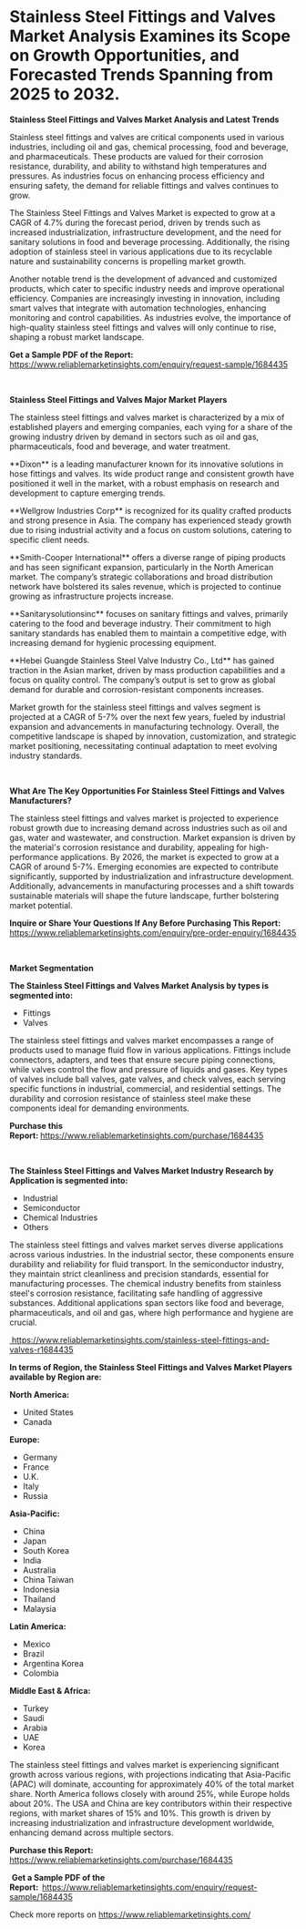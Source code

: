 <p><h1>Stainless Steel Fittings and Valves Market Analysis Examines its Scope on Growth Opportunities, and Forecasted Trends Spanning from 2025 to 2032.</h1></p><p><strong>Stainless Steel Fittings and Valves Market Analysis and Latest Trends</strong></p>
<p><p>Stainless steel fittings and valves are critical components used in various industries, including oil and gas, chemical processing, food and beverage, and pharmaceuticals. These products are valued for their corrosion resistance, durability, and ability to withstand high temperatures and pressures. As industries focus on enhancing process efficiency and ensuring safety, the demand for reliable fittings and valves continues to grow.</p><p>The Stainless Steel Fittings and Valves Market is expected to grow at a CAGR of 4.7% during the forecast period, driven by trends such as increased industrialization, infrastructure development, and the need for sanitary solutions in food and beverage processing. Additionally, the rising adoption of stainless steel in various applications due to its recyclable nature and sustainability concerns is propelling market growth. </p><p>Another notable trend is the development of advanced and customized products, which cater to specific industry needs and improve operational efficiency. Companies are increasingly investing in innovation, including smart valves that integrate with automation technologies, enhancing monitoring and control capabilities. As industries evolve, the importance of high-quality stainless steel fittings and valves will only continue to rise, shaping a robust market landscape.</p></p>
<p><strong>Get a Sample PDF of the Report:&nbsp;</strong> <a href="https://www.reliablemarketinsights.com/enquiry/request-sample/1684435?utm_campaign=2143&utm_medium=2&utm_source=Github&utm_content=ia&utm_term=17022025&utm_id=stainless-steel-fittings-and-valves">https://www.reliablemarketinsights.com/enquiry/request-sample/1684435</a></p>
<p>&nbsp;</p>
<p><strong>Stainless Steel Fittings and Valves Major Market Players</strong></p>
<p><p>The stainless steel fittings and valves market is characterized by a mix of established players and emerging companies, each vying for a share of the growing industry driven by demand in sectors such as oil and gas, pharmaceuticals, food and beverage, and water treatment.</p><p>**Dixon** is a leading manufacturer known for its innovative solutions in hose fittings and valves. Its wide product range and consistent growth have positioned it well in the market, with a robust emphasis on research and development to capture emerging trends.</p><p>**Wellgrow Industries Corp** is recognized for its quality crafted products and strong presence in Asia. The company has experienced steady growth due to rising industrial activity and a focus on custom solutions, catering to specific client needs.</p><p>**Smith-Cooper International** offers a diverse range of piping products and has seen significant expansion, particularly in the North American market. The company’s strategic collaborations and broad distribution network have bolstered its sales revenue, which is projected to continue growing as infrastructure projects increase.</p><p>**Sanitarysolutionsinc** focuses on sanitary fittings and valves, primarily catering to the food and beverage industry. Their commitment to high sanitary standards has enabled them to maintain a competitive edge, with increasing demand for hygienic processing equipment.</p><p>**Hebei Guangde Stainless Steel Valve Industry Co., Ltd** has gained traction in the Asian market, driven by mass production capabilities and a focus on quality control. The company’s output is set to grow as global demand for durable and corrosion-resistant components increases.</p><p>Market growth for the stainless steel fittings and valves segment is projected at a CAGR of 5-7% over the next few years, fueled by industrial expansion and advancements in manufacturing technology. Overall, the competitive landscape is shaped by innovation, customization, and strategic market positioning, necessitating continual adaptation to meet evolving industry standards.</p></p>
<p>&nbsp;</p>
<p><strong>What Are The Key Opportunities For Stainless Steel Fittings and Valves Manufacturers?</strong></p>
<p><p>The stainless steel fittings and valves market is projected to experience robust growth due to increasing demand across industries such as oil and gas, water and wastewater, and construction. Market expansion is driven by the material's corrosion resistance and durability, appealing for high-performance applications. By 2026, the market is expected to grow at a CAGR of around 5-7%. Emerging economies are expected to contribute significantly, supported by industrialization and infrastructure development. Additionally, advancements in manufacturing processes and a shift towards sustainable materials will shape the future landscape, further bolstering market potential.</p></p>
<p><strong>Inquire or Share Your Questions If Any Before Purchasing This Report:</strong> <a href="https://www.reliablemarketinsights.com/enquiry/pre-order-enquiry/1684435?utm_campaign=2143&utm_medium=2&utm_source=Github&utm_content=ia&utm_term=17022025&utm_id=stainless-steel-fittings-and-valves">https://www.reliablemarketinsights.com/enquiry/pre-order-enquiry/1684435</a></p>
<p>&nbsp;</p>
<p><strong>Market Segmentation</strong></p>
<p><strong>The Stainless Steel Fittings and Valves Market Analysis by types is segmented into:</strong></p>
<p><ul><li>Fittings</li><li>Valves</li></ul></p>
<p><p>The stainless steel fittings and valves market encompasses a range of products used to manage fluid flow in various applications. Fittings include connectors, adapters, and tees that ensure secure piping connections, while valves control the flow and pressure of liquids and gases. Key types of valves include ball valves, gate valves, and check valves, each serving specific functions in industrial, commercial, and residential settings. The durability and corrosion resistance of stainless steel make these components ideal for demanding environments.</p></p>
<p><strong>Purchase this Report:&nbsp;</strong><a href="https://www.reliablemarketinsights.com/purchase/1684435?utm_campaign=2143&utm_medium=2&utm_source=Github&utm_content=ia&utm_term=17022025&utm_id=stainless-steel-fittings-and-valves">https://www.reliablemarketinsights.com/purchase/1684435</a></p>
<p>&nbsp;</p>
<p><strong>The Stainless Steel Fittings and Valves Market Industry Research by Application is segmented into:</strong></p>
<p><ul><li>Industrial</li><li>Semiconductor</li><li>Chemical Industries</li><li>Others</li></ul></p>
<p><p>The stainless steel fittings and valves market serves diverse applications across various industries. In the industrial sector, these components ensure durability and reliability for fluid transport. In the semiconductor industry, they maintain strict cleanliness and precision standards, essential for manufacturing processes. The chemical industry benefits from stainless steel's corrosion resistance, facilitating safe handling of aggressive substances. Additional applications span sectors like food and beverage, pharmaceuticals, and oil and gas, where high performance and hygiene are crucial.</p></p>
<p><a href="https://www.reliablemarketinsights.com/stainless-steel-fittings-and-valves-r1684435?utm_campaign=2143&utm_medium=2&utm_source=Github&utm_content=ia&utm_term=17022025&utm_id=stainless-steel-fittings-and-valves">&nbsp;https://www.reliablemarketinsights.com/stainless-steel-fittings-and-valves-r1684435</a></p>
<p><strong>In terms of Region, the Stainless Steel Fittings and Valves Market Players available by Region are:</strong></p>
<p>
    <p> <strong> North America: </strong>
        <ul>
            <li>United States</li>
            <li>Canada</li>
        </ul>
        </p> 
    <p> <strong> Europe: </strong>
        <ul>
            <li>Germany</li>
            <li>France</li>
            <li>U.K.</li>
            <li>Italy</li>
            <li>Russia</li>
        </ul>
        </p> 
    <p> <strong> Asia-Pacific: </strong>
        <ul>
            <li>China</li>
            <li>Japan</li>
            <li>South Korea</li>
            <li>India</li>
            <li>Australia</li>
            <li>China Taiwan</li>
            <li>Indonesia</li>
            <li>Thailand</li>
            <li>Malaysia</li>
        </ul>
        </p> 
    <p> <strong> Latin America: </strong>
        <ul>
            <li>Mexico</li>
            <li>Brazil</li>
            <li>Argentina Korea</li>
            <li>Colombia</li>
        </ul>
        </p> 
    <p> <strong> Middle East & Africa: </strong>
        <ul>
            <li>Turkey</li>
            <li>Saudi</li>
            <li>Arabia</li>
            <li>UAE</li>
            <li>Korea</li>
        </ul>
    </p>
    </p>
<p><p>The stainless steel fittings and valves market is experiencing significant growth across various regions, with projections indicating that Asia-Pacific (APAC) will dominate, accounting for approximately 40% of the total market share. North America follows closely with around 25%, while Europe holds about 20%. The USA and China are key contributors within their respective regions, with market shares of 15% and 10%. This growth is driven by increasing industrialization and infrastructure development worldwide, enhancing demand across multiple sectors.</p></p>
<p><strong>Purchase this Report: </strong><a href="https://www.reliablemarketinsights.com/purchase/1684435?utm_campaign=2143&utm_medium=2&utm_source=Github&utm_content=ia&utm_term=17022025&utm_id=stainless-steel-fittings-and-valves">https://www.reliablemarketinsights.com/purchase/1684435</a></p>
<p>&nbsp;<strong>Get a Sample PDF of the Report:&nbsp;&nbsp;</strong><a href="https://www.reliablemarketinsights.com/enquiry/request-sample/1684435?utm_campaign=2143&utm_medium=2&utm_source=Github&utm_content=ia&utm_term=17022025&utm_id=stainless-steel-fittings-and-valves">https://www.reliablemarketinsights.com/enquiry/request-sample/1684435</a></p>
<p><strong></strong></p>
<p>Check more reports on <a href="https://www.reliablemarketinsights.com/?utm_campaign=2143&utm_medium=2&utm_source=Github&utm_content=ia&utm_term=17022025&utm_id=stainless-steel-fittings-and-valves">https://www.reliablemarketinsights.com/</a></p>